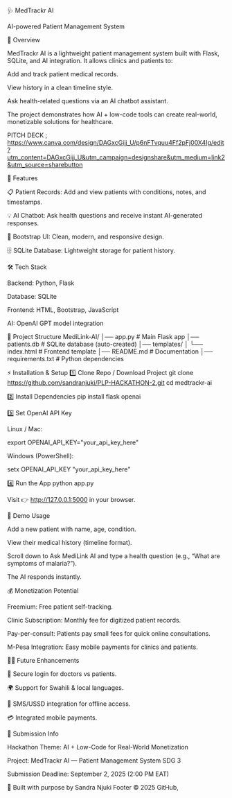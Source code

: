 🩺 MedTrackr AI

AI-powered Patient Management System

📌 Overview

MedTrackr AI is a lightweight patient management system built with Flask, SQLite, and AI integration. It allows clinics and patients to:

Add and track patient medical records.

View history in a clean timeline style.

Ask health-related questions via an AI chatbot assistant.

The project demonstrates how AI + low-code tools can create real-world, monetizable solutions for healthcare.

PITCH DECK ; https://www.canva.com/design/DAGxcGijj_U/p6nFTvquu4Ff2pFj00X4Ig/edit?utm_content=DAGxcGijj_U&utm_campaign=designshare&utm_medium=link2&utm_source=sharebutton

🚀 Features

📋 Patient Records: Add and view patients with conditions, notes, and timestamps.

💡 AI Chatbot: Ask health questions and receive instant AI-generated responses.

🎨 Bootstrap UI: Clean, modern, and responsive design.

🗄 SQLite Database: Lightweight storage for patient history.

🛠 Tech Stack

Backend: Python, Flask

Database: SQLite

Frontend: HTML, Bootstrap, JavaScript

AI: OpenAI GPT model integration

📂 Project Structure MediLink-AI/ │── app.py # Main Flask app │── patients.db # SQLite database (auto-created) │── templates/ │ └── index.html # Frontend template │── README.md # Documentation │── requirements.txt # Python dependencies

⚡ Installation & Setup 1️⃣ Clone Repo / Download Project git clone https://github.com/sandranjuki/PLP-HACKATHON-2.git cd medtrackr-ai

2️⃣ Install Dependencies pip install flask openai

3️⃣ Set OpenAI API Key

Linux / Mac:

export OPENAI_API_KEY="your_api_key_here"

Windows (PowerShell):

setx OPENAI_API_KEY "your_api_key_here"

4️⃣ Run the App python app.py

Visit 👉 http://127.0.0.1:5000 in your browser.

🎯 Demo Usage

Add a new patient with name, age, condition.

View their medical history (timeline format).

Scroll down to Ask MediLink AI and type a health question (e.g., “What are symptoms of malaria?”).

The AI responds instantly.

💰 Monetization Potential

Freemium: Free patient self-tracking.

Clinic Subscription: Monthly fee for digitized patient records.

Pay-per-consult: Patients pay small fees for quick online consultations.

M-Pesa Integration: Easy mobile payments for clinics and patients.

👩‍⚕️ Future Enhancements

🔐 Secure login for doctors vs patients.

🌍 Support for Swahili & local languages.

📲 SMS/USSD integration for offline access.

💳 Integrated mobile payments.

📅 Submission Info

Hackathon Theme: AI + Low-Code for Real-World Monetization

Project: MedTrackr AI — Patient Management System SDG 3

Submission Deadline: September 2, 2025 (2:00 PM EAT)

💙 Built with purpose by Sandra Njuki
Footer
© 2025 GitHub, 
